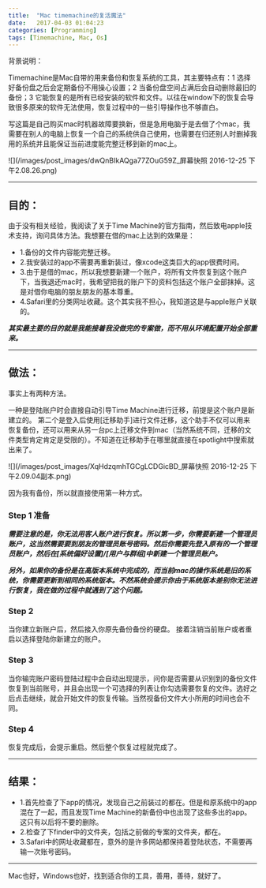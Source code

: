 ```yaml
---
title:  "Mac timemachine的复活魔法"
date:   2017-04-03 01:04:23
categories: [Programming]
tags: [Timemachine, Mac, Os]
---
```


背景说明：

Timemachine是Mac自带的用来备份和恢复系统的工具，其主要特点有：1 选择好备份盘之后会定期备份不用操心设置；2 当备份盘空间占满后会自动删除最旧的备份；3 它能恢复的是所有已经安装的软件和文件。以往在window下的恢复会导致很多原来的软件无法使用，恢复过程中的一些引导操作也不够直白。

写这篇是自己购买mac时机器故障要换新，但是急用电脑于是去借了个mac，我需要在别人的电脑上恢复一个自己的系统供自己使用，也需要在归还别人时删掉我用的系统并且能保证当前进度能完整迁移到新的mac上。

![](/images/post_images/dwQnBIkAQga77ZOuG59Z_屏幕快照 2016-12-25 下午2.08.26.png)

---

## 目的：

由于没有相关经验，我阅读了关于Time Machine的官方指南，然后致电apple技术支持，询问具体方法。我想要在借的mac上达到的效果是：

* 1.备份的文件内容能完整迁移。
* 2.我安装过的app不需要再重新装过，像xcode这类巨大的app很费时间。
* 3.由于是借的mac，所以我想要新建一个账户，将所有文件恢复到这个账户下，当我退还mac时，我希望把我的账户下的资料包括这个账户全部抹掉。这是对借你电脑的朋友朋友的基本尊重。
* 4.Safari里的分类网址收藏。这个其实我不担心，我知道这是与apple账户关联的。

***其实最主要的目的就是我能接着我没做完的专案做，而不用从环境配置开始全部重来。***

---

## 做法：

事实上有两种方法。

一种是登陆账户时会直接自动引导Time Machine进行迁移，前提是这个账户是新建立的。
第二个是登入后使用[迁移助手]进行文件迁移，这个助手不仅可以用来恢复备份，还可以用来从另一台pc上迁移文件到mac（当然系统不同，迁移的文件类型肯定肯定是受限的）。不知道在迁移助手在哪里就直接在spotlight中搜索就出来了。

![](/images/post_images/XqHdzqmhTGCgLCDGicBD_屏幕快照 2016-12-25 下午2.09.04副本.png)

因为我有备份，所以就直接使用第一种方式。

### Step 1 准备

***需要注意的是，你无法用客人账户进行恢复。所以第一步，你需要新建一个管理员账户，这当然需要要到朋友的管理员账号密码。然后你需要先登入原有的一个管理员账户，然后在[系统偏好设置]/[用户与群组]中新建一个管理员账户。***

***另外，如果你的备份是在高版本系统中完成的，而当前mac的操作系统是旧的系统，你需要更新到相同的系统版本。不然系统会提示你由于系统版本差别你无法进行恢复，我在做的过程中就遇到了这个问题。***

### Step 2
当你建立新账户后，然后接入你原先备份备份的硬盘。
接着注销当前账户或者重启以选择登陆你新建立的账户。

### Step 3
当你输完账户密码登陆过程中会自动出现提示，问你是否需要从识别到的备份文件恢复到当前账号，并且会出现一个可选择的列表让你勾选需要恢复的文件。选好之后点击继续，就会开始文件的恢复传输。当然视备份文件大小所用的时间也会不同。

### Step 4
恢复完成后，会提示重启。然后整个恢复过程就完成了。

---

## 结果：

* 1.首先检查了下app的情况，发现自己之前装过的都在。但是和原系统中的app混在了一起，而且发现Time Machine的新备份中也出现了这些多出的app。这只有以后将不要的删除。
* 2.检查了下finder中的文件夹，包括之前做的专案的文件夹，都在。
* 3.Safari中的网址收藏都在，意外的是许多网站都保持着登陆状态，不需要再输一次账号密码。


---

Mac也好，Windows也好，找到适合你的工具，善用，善待，就好了。
